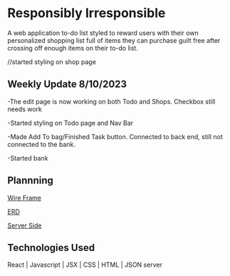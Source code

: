 # Responsibly Irresponsible

A web application to-do list styled to reward users with their own personalized shopping list full of items they can purchase guilt free after crossing off enough items on their to-do list. 

//started styling on shop page 
## Weekly Update 8/10/2023
-The edit page is now working on both Todo and Shops. Checkbox still needs work

-Started styling on Todo page and Nav Bar 

-Made Add To bag/Finished Task button. Connected to back end, still not connected to the bank.

-Started bank

## Plannning
<!-- wireframe -->
[Wire Frame](https://sketchboard.me/xDzCDvVcZcc#/)

[ERD](https://dbdiagram.io/d/636c1157c9abfc6111717e96)

[Server Side](https://github.com/kjburton03/responsibly_irresponsibly_server)

## Technologies Used
React |
Javascript |
JSX |
CSS |
HTML |
JSON server 
